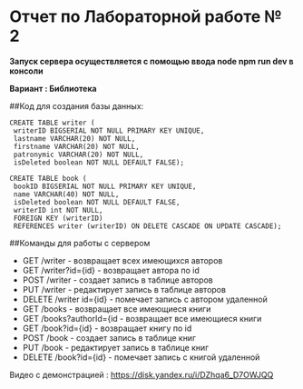 # Отчет по Лабораторной работе № 2

**Запуск сервера осуществляется с помощью ввода node npm run dev в консоли**
 
 
**Вариант : Библиотека**


##Код для создания базы данных: 
```
CREATE TABLE writer ( 
 writerID BIGSERIAL NOT NULL PRIMARY KEY UNIQUE, 
 lastname VARCHAR(20) NOT NULL,
 firstname VARCHAR(20) NOT NULL, 
 patronymic VARCHAR(20) NOT NULL, 
 isDeleted boolean NOT NULL DEFAULT FALSE);

CREATE TABLE book (  
 bookID BIGSERIAL NOT NULL PRIMARY KEY UNIQUE,  
 name VARCHAR(40) NOT NULL,  
 isDeleted boolean NOT NULL DEFAULT FALSE,
 writerID int NOT NULL, 
 FOREIGN KEY (writerID) 
 REFERENCES writer (writerID) ON DELETE CASCADE ON UPDATE CASCADE); 
 ```

##Команды для работы с сервером
- GET /writer - возвращает всех имеющихся авторов
- GET /writer?id={id} - возвращает автора по id
- POST /writer - создает запись в таблице авторов
- PUT /writer - редактирует запись в таблице авторов
- DELETE /writer id={id} - помечает запись с автором удаленной
- GET /books - возвращает все имеющиеся книги
- GET /books?authorId={id - возвращает все имеющиеся книги
- GET /book?id={id} - возвращает книгу по id
- POST /book - создает запись в таблице книг
- PUT /book - редактирует запись в таблице книг
- DELETE /book?id={id} - помечает запись с книгой удаленной  

Видео с демонстрацией : https://disk.yandex.ru/i/DZhqa6_D7OWJQQ
